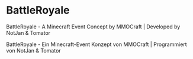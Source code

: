 # BattleRoyale
BattleRoyale - A Minecraft Event Concept by MMOCraft | Developed by NotJan &amp; Tomator

BattleRoyale - Ein Minecraft-Event Konzept von MMOCraft | Programmiert von NotJan & Tomator
